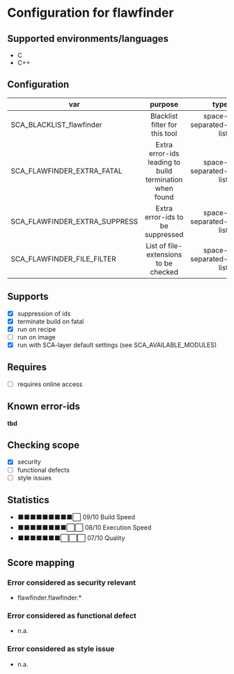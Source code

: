 # Configuration for flawfinder

## Supported environments/languages

* C
* C++

## Configuration

| var | purpose | type | default |
| ------------- |:-------------:| -----:| -----:
| SCA_BLACKLIST_flawfinder | Blacklist filter for this tool | space-separated-list | "linux-*"
| SCA_FLAWFINDER_EXTRA_FATAL | Extra error-ids leading to build termination when found | space-separated-list | ""
| SCA_FLAWFINDER_EXTRA_SUPPRESS | Extra error-ids to be suppressed | space-separated-list | ""
| SCA_FLAWFINDER_FILE_FILTER | List of file-extensions to be checked | space-separated-list | ".c .cpp .h .hpp"

## Supports

- [x] suppression of ids
- [x] terminate build on fatal
- [x] run on recipe
- [ ] run on image
- [x] run with SCA-layer default settings (see SCA_AVAILABLE_MODULES)

## Requires

- [ ] requires online access

## Known error-ids

__tbd__

## Checking scope

- [x] security
- [ ] functional defects
- [ ] style issues

## Statistics

 - ⬛⬛⬛⬛⬛⬛⬛⬛⬛⬜ 09/10 Build Speed
 - ⬛⬛⬛⬛⬛⬛⬛⬛⬜⬜ 08/10 Execution Speed
 - ⬛⬛⬛⬛⬛⬛⬛⬜⬜⬜ 07/10 Quality

## Score mapping

### Error considered as security relevant

* flawfinder.flawfinder.*

### Error considered as functional defect

* n.a.

### Error considered as style issue

* n.a.

